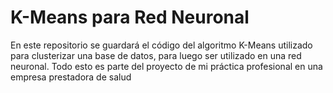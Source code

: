 # K-Means para Red Neuronal
 En este repositorio se guardará el código del algoritmo K-Means utilizado para clusterizar una base de datos, para luego ser utilizado en una red neuronal. Todo esto es parte del proyecto de mi práctica profesional en una empresa prestadora de salud 
